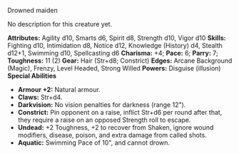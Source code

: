 Drowned maiden

No description for this creature yet.

**Attributes:** Agility d10, Smarts d6, Spirit d8, Strength d10, Vigor
d10
**Skills:** Fighting d10, Intimidation d8, Notice d12, Knowledge
(History) d4, Stealth d12+1, Swimming d10, Spellcasting d6
**Charisma:** +4; **Pace:** 6; **Parry:** 7; **Toughness:** 11 (2)
**Gear:** Hair (Str+d8; Constrict)
**Edges:** Arcane Background (Magic), Frenzy, Level Headed, Strong
Willed
**Powers:** Disguise (illusion)
**Special Abilities**
- **Armour +2:** Natural armour.
- **Claws:** Str+d4.
- **Darkvision:** No vision penalties for darkness (range 12").
- **Constrict:** Pin opponent on a raise, inflict Str+d6 per round after
that, they require a raise on an opposed Strength roll to escape.
- **Undead:** +2 Toughness, +2 to recover from Shaken, ignore wound
modifiers, disease, poison, and extra damage from called shots.
- **Aquatic:** Swimming Pace of 10", and cannot drown.

